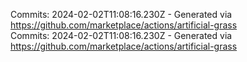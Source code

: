 Commits: 2024-02-02T11:08:16.230Z - Generated via https://github.com/marketplace/actions/artificial-grass
<br>
Commits: 2024-02-02T11:08:16.230Z - Generated via https://github.com/marketplace/actions/artificial-grass
<br>
